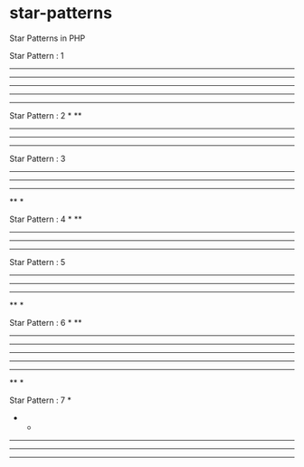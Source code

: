 # star-patterns
Star Patterns in PHP

Star Pattern : 1
*****
*****
*****
*****
*****

Star Pattern : 2
*
**
***
****
*****

Star Pattern : 3
*****
****
***
**
*

Star Pattern : 4
    *
   **
  ***
 ****
*****

Star Pattern : 5
*****
 ****
  ***
   **
    *

Star Pattern : 6
*
**
***
****
*****
****
***
**
*

Star Pattern : 7
    *
   * *
  * * *
 * * * *
* * * * *